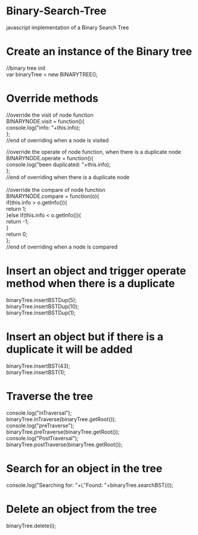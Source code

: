 # Binary-Search-Tree
javascript implementation of a Binary Search Tree

# Create an instance of the Binary tree
  //binary tree init<br/>
  var binaryTree = new BINARYTREE();
  
# Override methods
  //override the visit of node function<br/>
  BINARYNODE.visit = function(){<br/>
    console.log("info: "+this.info);<br/>
  };<br/>
  //end of overriding when a node is visited<br/>
  
  //override the operate of node function, when there is a duplicate node<br/>
  BINARYNODE.operate = function(){<br/>
    console.log("been duplicated: "+this.info);<br/>
  };<br/>
  //end of overriding when there is a duplicate node<br/>
  <br/>
  //override the compare of node function<br/>
  BINARYNODE.compare = function(o){<br/>
    if(this.info > o.getInfo()){<br/>
      return 1;<br/>
    }else if(this.info < o.getInfo()){<br/>
      return -1;<br/>
    }<br/>
    return 0;<br/>
  };<br/>
  //end of overriding when a node is compared<br/>
  
# Insert an object and trigger operate method when there is a duplicate
  binaryTree.insertBSTDup(5);<br/>
  binaryTree.insertBSTDup(10);<br/>
  binaryTree.insertBSTDup(1);<br/>
  
# Insert an object but if there is a duplicate it will be added
  binaryTree.insertBST(43);<br/>
  binaryTree.insertBST(1);<br/>
  
# Traverse the tree
console.log("inTraversal");<br/>
binaryTree.inTraverse(binaryTree.getRoot());<br/>
console.log("preTraverse");<br/>
binaryTree.preTraverse(binaryTree.getRoot());<br/>
console.log("PostTraversal");<br/>
binaryTree.postTraverse(binaryTree.getRoot());<br/>

# Search for an object in the tree
console.log("Searching for: "+i,"Found: "+binaryTree.searchBST(i));<br/>

# Delete an object from the tree
binaryTree.delete(i);<br/>
